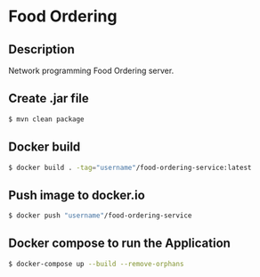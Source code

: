 # Food Ordering

## Description

Network programming Food Ordering server.

## Create .jar file

```bash
$ mvn clean package
```

## Docker build

```bash
$ docker build . -tag="username"/food-ordering-service:latest
```

## Push image to docker.io

```bash
$ docker push "username"/food-ordering-service
```

## Docker compose to run the Application

```bash
$ docker-compose up --build --remove-orphans
```

